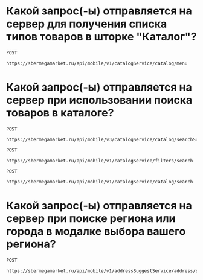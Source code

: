 # Какой запрос(-ы) отправляется на сервер для получения списка типов товаров в шторке "Каталог"?
```
POST
	https://sbermegamarket.ru/api/mobile/v1/catalogService/catalog/menu
```

# Какой запрос(-ы) отправляется на сервер при использовании поиска товаров в каталоге?
```
POST
	https://sbermegamarket.ru/api/mobile/v3/catalogService/catalog/searchSuggest
```
```
POST

https://sbermegamarket.ru/api/mobile/v1/catalogService/filters/search
```
```
POST
	https://sbermegamarket.ru/api/mobile/v1/catalogService/catalog/search
```

# Какой запрос(-ы) отправляется на сервер при поиске региона или города в модалке выбора вашего региона?
```
POST
	https://sbermegamarket.ru/api/mobile/v1/addressSuggestService/address/suggest

```
